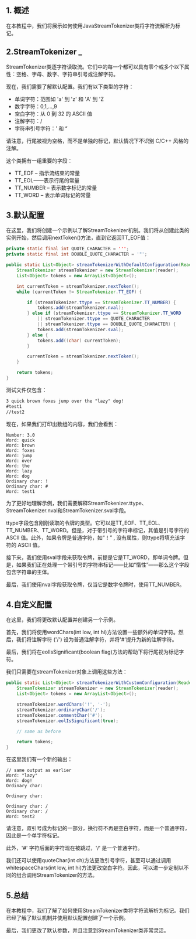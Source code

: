 ## 1. 概述

在本教程中，我们将展示如何使用JavaStreamTokenizer类将字符流解析为标记。

## 2.StreamTokenizer _

StreamTokenizer类逐字符读取流。它们中的每一个都可以具有零个或多个以下属性：空格、字母、数字、字符串引号或注解字符。

现在，我们需要了解默认配置。我们有以下类型的字符：

-   单词字符：范围如 'a' 到 'z' 和 'A' 到 'Z
-   数字字符：0,1,…,9
-   空白字符：从 0 到 32 的 ASCII 值
-   注解字符：/
-   字符串引号字符：' 和 “

请注意，行尾被视为空格，而不是单独的标记，默认情况下不识别 C/C++ 风格的注解。

这个类拥有一组重要的字段：

-   TT_EOF – 指示流结束的常量
-   TT_EOL——表示行尾的常量
-   TT_NUMBER – 表示数字标记的常量
-   TT_WORD – 表示单词标记的常量

## 3.默认配置

在这里，我们将创建一个示例以了解StreamTokenizer机制。我们将从创建此类的实例开始，然后调用nextToken()方法，直到它返回TT_EOF值：

```java
private static final int QUOTE_CHARACTER = ''';
private static final int DOUBLE_QUOTE_CHARACTER = '"';

public static List<Object> streamTokenizerWithDefaultConfiguration(Reader reader) throws IOException {
    StreamTokenizer streamTokenizer = new StreamTokenizer(reader);
    List<Object> tokens = new ArrayList<Object>();

    int currentToken = streamTokenizer.nextToken();
    while (currentToken != StreamTokenizer.TT_EOF) {

        if (streamTokenizer.ttype == StreamTokenizer.TT_NUMBER) {
            tokens.add(streamTokenizer.nval);
        } else if (streamTokenizer.ttype == StreamTokenizer.TT_WORD
            || streamTokenizer.ttype == QUOTE_CHARACTER
            || streamTokenizer.ttype == DOUBLE_QUOTE_CHARACTER) {
            tokens.add(streamTokenizer.sval);
        } else {
            tokens.add((char) currentToken);
        }

        currentToken = streamTokenizer.nextToken();
    }

    return tokens;
}
```

测试文件仅包含：

```xml
3 quick brown foxes jump over the "lazy" dog!
#test1
//test2
```

现在，如果我们打印出数组的内容，我们会看到：

```plaintext
Number: 3.0
Word: quick
Word: brown
Word: foxes
Word: jump
Word: over
Word: the
Word: lazy
Word: dog
Ordinary char: !
Ordinary char: #
Word: test1
```

为了更好地理解示例，我们需要解释StreamTokenizer.ttype、StreamTokenizer.nval和StreamTokenizer.sval字段。

ttype字段包含刚刚读取的令牌的类型。它可以是TT_EOF、TT_EOL、TT_NUMBER、TT_WORD。但是，对于带引号的字符串标记，其值是引号字符的 ASCII 值。此外，如果令牌是普通字符，如“！” , 没有属性，则ttype将填充该字符的 ASCII 值。

接下来，我们使用sval字段来获取令牌，前提是它是TT_WORD，即单词令牌。但是，如果我们正在处理一个带引号的字符串标记——比如“惰性”——那么这个字段包含字符串的主体。

最后，我们使用nval字段获取令牌，仅当它是数字令牌时，使用TT_NUMBER。

## 4.自定义配置

在这里，我们将更改默认配置并创建另一个示例。

首先，我们将使用wordChars(int low, int hi)方法设置一些额外的单词字符。然后，我们将注解字符 ('/') 设为普通注解字符，并将'#'提升为新的注解字符。

最后，我们将在eolIsSignificant(boolean flag)方法的帮助下将行尾视为标记字符。

我们只需要在streamTokenizer对象上调用这些方法：

```java
public static List<Object> streamTokenizerWithCustomConfiguration(Reader reader) throws IOException {
    StreamTokenizer streamTokenizer = new StreamTokenizer(reader);
    List<Object> tokens = new ArrayList<Object>();

    streamTokenizer.wordChars('!', '-');
    streamTokenizer.ordinaryChar('/');
    streamTokenizer.commentChar('#');
    streamTokenizer.eolIsSignificant(true);

    // same as before

    return tokens;
}
```

在这里我们有一个新的输出：

```plaintext
// same output as earlier
Word: "lazy"
Word: dog!
Ordinary char: 

Ordinary char: 

Ordinary char: /
Ordinary char: /
Word: test2
```

请注意，双引号成为标记的一部分，换行符不再是空白字符，而是一个普通字符，因此是一个单字符标记。

此外，'#' 字符后面的字符现在被跳过，'/' 是一个普通字符。

我们还可以使用quoteChar(int ch)方法更改引号字符，甚至可以通过调用whitespaceChars(int low, int hi)方法更改空白字符。因此，可以进一步定制以不同的组合调用StreamTokenizer的方法。

## 5.总结

在本教程中，我们了解了如何使用StreamTokenizer类将字符流解析为标记。我们已经了解了默认机制并使用默认配置创建了一个示例。

最后，我们更改了默认参数，并且注意到StreamTokenizer类非常灵活。